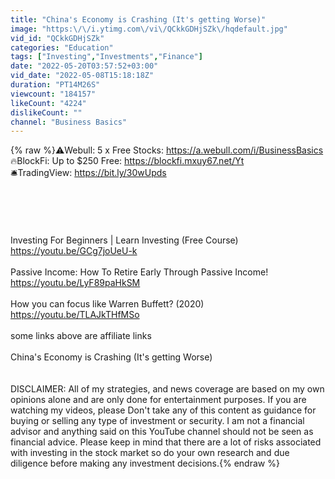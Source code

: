 ```yaml
---
title: "China's Economy is Crashing (It's getting Worse)"
image: "https:\/\/i.ytimg.com\/vi\/QCkkGDHjSZk\/hqdefault.jpg"
vid_id: "QCkkGDHjSZk"
categories: "Education"
tags: ["Investing","Investments","Finance"]
date: "2022-05-20T03:57:52+03:00"
vid_date: "2022-05-08T15:18:18Z"
duration: "PT14M26S"
viewcount: "184157"
likeCount: "4224"
dislikeCount: ""
channel: "Business Basics"
---
```

{% raw %}⚠️Webull: 5 x Free Stocks: <a rel="nofollow" target="blank" href="https://a.webull.com/i/BusinessBasics">https://a.webull.com/i/BusinessBasics</a><br />🔥BlockFi: Up to $250 Free:  <a rel="nofollow" target="blank" href="https://blockfi.mxuy67.net/Yt">https://blockfi.mxuy67.net/Yt</a><br />🛎TradingView: <a rel="nofollow" target="blank" href="https://bit.ly/30wUpds">https://bit.ly/30wUpds</a><br /><br /><br /><br /><br /><br />Investing For Beginners | Learn Investing (Free Course)<br /><a rel="nofollow" target="blank" href="https://youtu.be/GCg7joUeU-k">https://youtu.be/GCg7joUeU-k</a><br /><br />Passive Income: How To Retire Early Through Passive Income!<br /><a rel="nofollow" target="blank" href="https://youtu.be/LyF89paHkSM">https://youtu.be/LyF89paHkSM</a><br /><br />How you can focus like Warren Buffett? (2020)<br /><a rel="nofollow" target="blank" href="https://youtu.be/TLAJkTHfMSo">https://youtu.be/TLAJkTHfMSo</a><br /><br />some links above are affiliate links<br /><br />China's Economy is Crashing (It's getting Worse)<br /><br /><br />DISCLAIMER: All of my strategies, and news coverage are based on my own opinions alone and are only done for entertainment purposes. If you are watching my videos, please Don't take any of this content as guidance for buying or selling any type of investment or security.  I am not a financial advisor and anything said on this YouTube channel should not be seen as financial advice. Please keep in mind that there are a lot of risks associated with investing in the stock market so do your own research and due diligence before making any investment decisions.{% endraw %}
